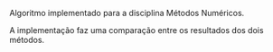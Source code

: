 Algoritmo implementado para a disciplina Métodos Numéricos.

A implementação faz uma comparação entre os resultados dos dois métodos.
